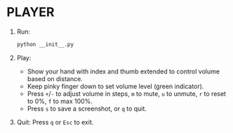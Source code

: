 # PLAYER

1. Run:
   ```bash
   python __init__.py
   ```

2. Play:
   - Show your hand with index and thumb extended to control volume based on distance.
   - Keep pinky finger down to set volume level (green indicator).
   - Press `+`/`-` to adjust volume in steps, `m` to mute, `u` to unmute, `r` to reset to 0%, `f` to max 100%.
   - Press `s` to save a screenshot, or `q` to quit.

3. Quit: Press `q` or `Esc` to exit. 
